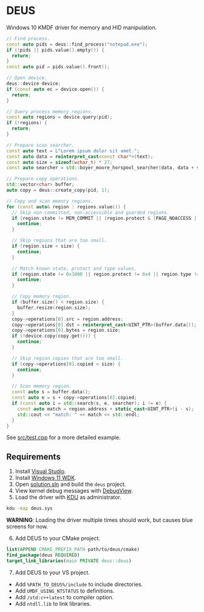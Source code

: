 # DEUS
Windows 10 KMDF driver for memory and HID manipulation.

```cpp
// Find process.
const auto pids = deus::find_process("notepad.exe");
if (!pids || pids.value().empty()) {
  return;
}
const auto pid = pids.value().front();

// Open device.
deus::device device;
if (const auto ec = device.open()) {
  return;
}

// Query process memory regions.
const auto regions = device.query(pid);
if (!regions) {
  return;
}

// Prepare scan searcher.
const auto text = L"Lorem ipsum dolor sit amet.";
const auto data = reinterpret_cast<const char*>(text);
const auto size = sizeof(wchar_t) * 27;
const auto searcher = std::boyer_moore_horspool_searcher(data, data + size);

// Prepare copy operations.
std::vector<char> buffer;
auto copy = deus::create_copy(pid, 1);

// Copy and scan memory regions.
for (const auto& region : regions.value()) {
  // Skip non-committed, non-accessible and guarded regions.
  if (region.state != MEM_COMMIT || (region.protect & (PAGE_NOACCESS | PAGE_GUARD))) {
    continue;
  }

  // Skip regions that are too small.
  if (region.size < size) {
    continue;
  }

  // Match known state, protect and type values.
  if (region.state != 0x1000 || region.protect != 0x4 || region.type != 0x20000) {
    continue;
  }

  // Copy memory region.
  if (buffer.size() < region.size) {
    buffer.resize(region.size);
  }
  copy->operations[0].src = region.address;
  copy->operations[0].dst = reinterpret_cast<UINT_PTR>(buffer.data());
  copy->operations[0].bytes = region.size;
  if (!device.copy(copy.get())) {
    continue;
  }

  // Skip region copies that are too small.
  if (copy->operations[0].copied < size) {
    continue;
  }

  // Scan memory region.
  const auto s = buffer.data();
  const auto e = s + copy->operations[0].copied;
  if (const auto i = std::search(s, e, searcher); i != e) {
    const auto match = region.address + static_cast<UINT_PTR>(i - s);
    std::cout << "match: " << match << std::endl;
  }
}
```

See [src/test.cpp](src/test.cpp) for a more detailed example.

## Requirements
1. Install [Visual Studio][vsc].
2. Install [Windows 11 WDK][wdk].
3. Open [solution.sln](solution.sln) and build the `deus` project.
4. View kernel debug messages with [DebugView][dbg].
5. Load the driver with [KDU][kdu] as administrator.

```cmd
kdu -map deus.sys
```

**WARNING**: Loading the driver multiple times should work, but causes blue screens for now.

6. Add DEUS to your CMake project.

```cmake
list(APPEND CMAKE_PREFIX_PATH path/to/deus/cmake)
find_package(deus REQUIRED)
target_link_libraries(main PRIVATE deus::deus)
```

7. Add DEUS to your VS project.
  - Add `%PATH_TO_DEUS%/include` to include directories.
  - Add `UMDF_USING_NTSTATUS` to definitions.
  - Add `/std:c++latest` to compiler option.
  - Add `ntdll.lib` to link libraries.

[vsc]: https://visualstudio.microsoft.com/vs/community/
[wdk]: https://learn.microsoft.com/en-us/windows-hardware/drivers/download-the-wdk
[dbg]: https://learn.microsoft.com/en-us/sysinternals/downloads/debugview
[kdu]: https://github.com/hfiref0x/KDU
